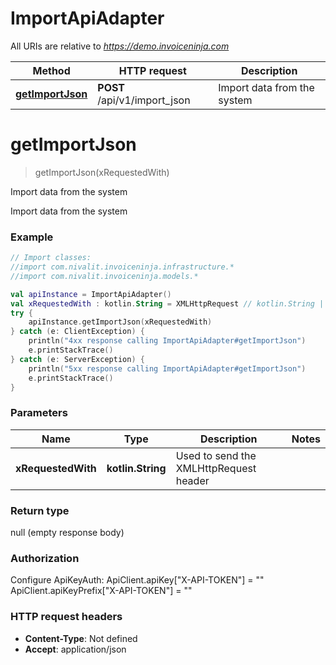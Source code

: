 # ImportApiAdapter

All URIs are relative to *https://demo.invoiceninja.com*

Method | HTTP request | Description
------------- | ------------- | -------------
[**getImportJson**](ImportApiAdapter.md#getImportJson) | **POST** /api/v1/import_json | Import data from the system


<a name="getImportJson"></a>
# **getImportJson**
> getImportJson(xRequestedWith)

Import data from the system

Import data from the system

### Example
```kotlin
// Import classes:
//import com.nivalit.invoiceninja.infrastructure.*
//import com.nivalit.invoiceninja.models.*

val apiInstance = ImportApiAdapter()
val xRequestedWith : kotlin.String = XMLHttpRequest // kotlin.String | Used to send the XMLHttpRequest header
try {
    apiInstance.getImportJson(xRequestedWith)
} catch (e: ClientException) {
    println("4xx response calling ImportApiAdapter#getImportJson")
    e.printStackTrace()
} catch (e: ServerException) {
    println("5xx response calling ImportApiAdapter#getImportJson")
    e.printStackTrace()
}
```

### Parameters

Name | Type | Description  | Notes
------------- | ------------- | ------------- | -------------
 **xRequestedWith** | **kotlin.String**| Used to send the XMLHttpRequest header |

### Return type

null (empty response body)

### Authorization


Configure ApiKeyAuth:
    ApiClient.apiKey["X-API-TOKEN"] = ""
    ApiClient.apiKeyPrefix["X-API-TOKEN"] = ""

### HTTP request headers

 - **Content-Type**: Not defined
 - **Accept**: application/json

